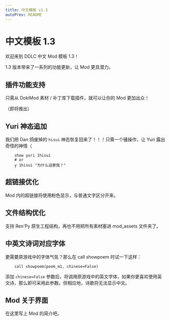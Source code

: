 ```yaml
---
title: 中文模板 v1.3
autoPrev: README
---
```


# 中文模板 1.3

欢迎来到 DDLC 中文 Mod 模板 1.3！

1.3 版本带来了一系列的功能更新，让 Mod 更具潜力。

## 插件功能支持 <Badge text="coming soon" />

只需从 DokiMod 素材 / 补丁库下载插件，就可以让你的 Mod 更加出众！

（即将推出）

## Yuri 神态追加

我们把 Dan 鸽废掉的 `hisui` 神态恢复回来了！！！只需一个骚操作，让 Yuri 露出奇怪的神情（

```renpy
    show yuri 1hisui
    # or
    y 1hisui "为什么迫害我？"
```

## 超链接优化

Mod 内的超链接将使用粉色显示，与普通文字区分开来。

## 文件结构优化

支持 Ren'Py 原生工程结构，再也不用把所有素材塞进 mod_assets 文件夹了。

## 中英文诗词对应字体

更需要原游戏中的字体气氛？那么在 call showpoem 时试一下这样：

```renpy
    call showpoem(poem_m1, chinese=False)
```

添加 `chinese=False` 参数后，将调用原游戏中的英文字体，如果你更喜欢使用英文诗，那么即可采用此参数。但相应地，诗歌将无法显示中文。

## Mod 关于界面

在这里写上 Mod 的简介吧。